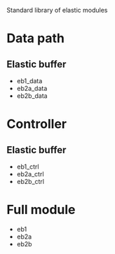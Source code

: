 Standard library of elastic modules

# Data path

## Elastic buffer
  * eb1_data
  * eb2a_data
  * eb2b_data

# Controller

## Elastic buffer
  * eb1_ctrl
  * eb2a_ctrl
  * eb2b_ctrl

# Full module
  * eb1
  * eb2a
  * eb2b
